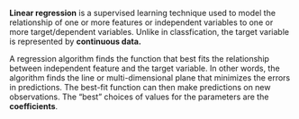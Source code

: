 **Linear regression** is a supervised learning technique used to model the relationship of one or more features or independent variables to one or more target/dependent variables. Unlike in classfication, the target variable is represented by **continuous data.**

A regression algorithm finds the function that best fits the relationship between independent feature and the target variable. In other words, the algorithm finds the line or multi-dimensional plane that minimizes the errors in predictions. The best-fit function can then make predictions on new observations. The “best” choices of values for the parameters are the **coefficients**.
